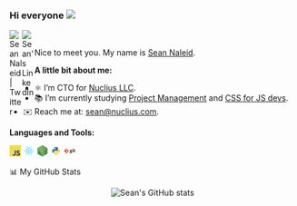 ### Hi everyone <img src="https://media.giphy.com/media/hvRJCLFzcasrR4ia7z/giphy.gif" width="25px">
<a href="https://twitter.com/SeanNaleid">
  <img align="left" alt="Sean Naleid | Twitter" width="22px" src="https://raw.githubusercontent.com/peterthehan/peterthehan/master/assets/twitter.svg" />
</a>
<a href="https://www.linkedin.com/in/sean-naleid/">
  <img align="left" alt="Sean's LinkedIn" width="22px" src="https://raw.githubusercontent.com/peterthehan/peterthehan/master/assets/linkedin.svg" />
</a>

<br />

Nice to meet you. My name is [Sean Naleid](https://www.seanaleid.com).
  
**A little bit about me:**

- ⚛️ I’m CTO for [Nuclius LLC](https://www.nuclius.com).
- 📚 I’m currently studying [Project Management](https://www.coursera.org/learn/agile-project-management/home/welcome) and [CSS for JS devs](https://courses.joshwcomeau.com/css-for-js).
- ✉️ Reach me at: [sean@nuclius.com](mailto:sean@nuclius.com).

**Languages and Tools:**  

<code><img height="20" src="https://raw.githubusercontent.com/github/explore/80688e429a7d4ef2fca1e82350fe8e3517d3494d/topics/javascript/javascript.png"></code>
<code><img height="20" src="https://raw.githubusercontent.com/github/explore/80688e429a7d4ef2fca1e82350fe8e3517d3494d/topics/react/react.png"></code>
<code><img height="20" src="https://raw.githubusercontent.com/github/explore/80688e429a7d4ef2fca1e82350fe8e3517d3494d/topics/nodejs/nodejs.png"></code>
<code><img height="20" src="https://raw.githubusercontent.com/github/explore/80688e429a7d4ef2fca1e82350fe8e3517d3494d/topics/python/python.png"></code>
<code><img height="20" src="https://raw.githubusercontent.com/github/explore/80688e429a7d4ef2fca1e82350fe8e3517d3494d/topics/git/git.png"></code>

📊 My GitHub Stats

<p align="center"> <img src="https://github-readme-stats.vercel.app/api?username=seanaleid&show_icons=true&theme=gotham" alt="Sean's GitHub stats" />
